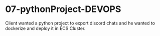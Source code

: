 # 07-pythonProject-DEVOPS
Client wanted a python project to export discord chats and he wanted to dockerize and deploy it in ECS Cluster.
